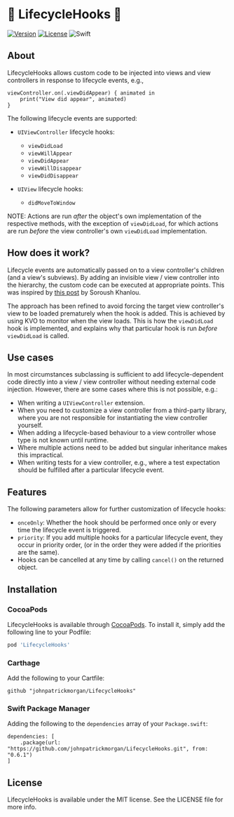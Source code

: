 # 🎣 LifecycleHooks 🎣

[![Version](https://img.shields.io/cocoapods/v/LifecycleHooks.svg?style=flat)](http://cocoapods.org/pods/LifecycleHooks)
[![License](https://img.shields.io/cocoapods/l/LifecycleHooks.svg?style=flat)](http://cocoapods.org/pods/LifecycleHooks)
![Swift](https://img.shields.io/badge/Swift-5.0-orange.svg)

## About

LifecycleHooks allows custom code to be injected into views and view controllers in response to lifecycle events, e.g.,

	viewController.on(.viewDidAppear) { animated in
		print("View did appear", animated)
	}

The following lifecycle events are supported:

- `UIViewController` lifecycle hooks:

    - `viewDidLoad`
    - `viewWillAppear`
    - `viewDidAppear`
    - `viewWillDisappear`
    - `viewDidDisappear`

- `UIView` lifecycle hooks:

    - `didMoveToWindow`

NOTE: Actions are run *after* the object's own implementation of the respective methods, with the exception of `viewDidLoad`, for which actions are run *before* the view controller's own `viewDidLoad` implementation.

## How does it work?

Lifecycle events are automatically passed on to a view controller's children (and a view's subviews). By adding an invisible view / view controller into the hierarchy, the custom code can be executed at appropriate points. This was inspired by [this post](http://khanlou.com/2016/02/many-controllers/) by Soroush Khanlou.

The approach has been refined to avoid forcing the target view controller's view to be loaded prematurely when the hook is added. This is achieved by using KVO to monitor when the view loads. This is how the `viewDidLoad` hook is implemented, and explains why that particular hook is run *before* `viewDidLoad` is called.

## Use cases

In most circumstances subclassing is sufficient to add lifecycle-dependent code directly into a view / view controller without needing external code injection. However, there are some cases where this is not possible, e.g.:

- When writing a `UIViewController` extension.
- When you need to customize a view controller from a third-party library, where you are not responsible for instantiating the view controller yourself.
- When adding a lifecycle-based behaviour to a view controller whose type is not known until runtime.
- Where multiple actions need to be added but singular inheritance makes this impractical.
- When writing tests for a view controller, e.g., where a test expectation should be fulfilled after a particular lifecycle event.

## Features

The following parameters allow for further customization of lifecycle hooks:

- `onceOnly`: Whether the hook should be performed once only or every time the lifecycle event is triggered.
- `priority`: If you add multiple hooks for a particular lifecycle event, they occur in priority order, (or in the order they were added if the priorities are the same).
- Hooks can be cancelled at any time by calling `cancel()` on the returned object.

## Installation

### CocoaPods

LifecycleHooks is available through [CocoaPods](http://cocoapods.org). To install it, simply add the following line to your Podfile:

```ruby
pod 'LifecycleHooks'
```

### Carthage

Add the following to your Cartfile:

```
github "johnpatrickmorgan/LifecycleHooks"
```

### Swift Package Manager

Adding the following to the `dependencies` array of your `Package.swift`:

```
dependencies: [
    .package(url: "https://github.com/johnpatrickmorgan/LifecycleHooks.git", from: "0.6.1")
]
```

### 

## License

LifecycleHooks is available under the MIT license. See the LICENSE file for more info.


